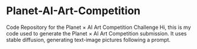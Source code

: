 # Planet-AI-Art-Competition
Code Repository for the Planet × AI Art Competition Challenge
Hi, this is my code used to generate the Planet × AI Art Competition submission. It uses stable diffusion, generating text-image pictures following a prompt. 
